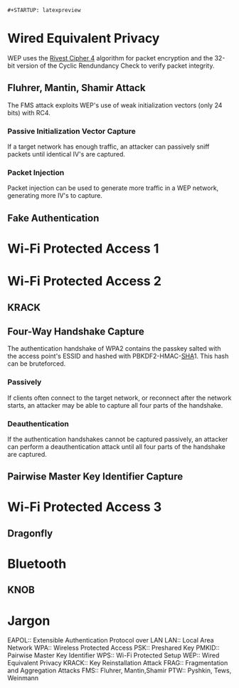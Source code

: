 ```{=org}
#+STARTUP: latexpreview
```
# Wired Equivalent Privacy

WEP uses the [Rivest Cipher 4](crypto.org::*RC4) algorithm for packet
encryption and the 32-bit version of the Cyclic Rendundancy Check to
verify packet integrity.

## Fluhrer, Mantin, Shamir Attack

The FMS attack exploits WEP\'s use of weak initialization vectors (only
24 bits) with RC4.

### Passive Initialization Vector Capture

If a target network has enough traffic, an attacker can passively sniff
packets until identical IV\'s are captured.

### Packet Injection

Packet injection can be used to generate more traffic in a WEP network,
generating more IV\'s to capture.

## Fake Authentication

# Wi-Fi Protected Access 1

# Wi-Fi Protected Access 2

## KRACK

## Four-Way Handshake Capture

The authentication handshake of WPA2 contains the passkey salted with
the access point\'s ESSID and hashed with
PBKDF2-HMAC-[SHA](crypto.org::*SHA)1. This hash can be bruteforced.

### Passively

If clients often connect to the target network, or reconnect after the
network starts, an attacker may be able to capture all four parts of the
handshake.

### Deauthentication

If the authentication handshakes cannot be captured passively, an
attacker can perform a deauthentication attack until all four parts of
the handshake are captured.

## Pairwise Master Key Identifier Capture

# Wi-Fi Protected Access 3

## Dragonfly

# Bluetooth

## KNOB

# Jargon

EAPOL:: Extensible Authentication Protocol over LAN LAN:: Local Area
Network WPA:: Wireless Protected Access PSK:: Preshared Key PMKID::
Pairwise Master Key Identifier WPS:: Wi-Fi Protected Setup WEP:: Wired
Equivalent Privacy KRACK:: Key Reinstallation Attack FRAG::
Fragmentation and Aggregation Attacks FMS:: Fluhrer, Mantin,Shamir PTW::
Pyshkin, Tews, Weinmann
